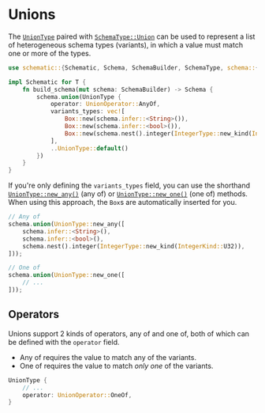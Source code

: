 # Unions

The [`UnionType`][union] paired with
[`SchemaType::Union`](https://docs.rs/schematic/latest/schematic/enum.SchemaType.html#variant.Union)
can be used to represent a list of heterogeneous schema types (variants), in which a value must
match one or more of the types.

```rust
use schematic::{Schematic, Schema, SchemaBuilder, SchemaType, schema::{UnionType, UnionOperator}};

impl Schematic for T {
	fn build_schema(mut schema: SchemaBuilder) -> Schema {
		schema.union(UnionType {
			operator: UnionOperator::AnyOf,
			variants_types: vec![
				Box::new(schema.infer::<String>()),
				Box::new(schema.infer::<bool>()),
				Box::new(schema.nest().integer(IntegerType::new_kind(IntegerKind::U32))),
			],
			..UnionType::default()
		})
	}
}
```

If you're only defining the `variants_types` field, you can use the shorthand
[`UnionType::new_any()`](https://docs.rs/schematic/latest/schematic/struct.UnionType.html#method.new_any)
(any of) or
[`UnionType::new_one()`](https://docs.rs/schematic/latest/schematic/struct.UnionType.html#method.new_one)
(one of) methods. When using this approach, the `Box`s are automatically inserted for you.

```rust
// Any of
schema.union(UnionType::new_any([
	schema.infer::<String>(),
	schema.infer::<bool>(),
	schema.nest().integer(IntegerType::new_kind(IntegerKind::U32)),
]));

// One of
schema.union(UnionType::new_one([
	// ...
]));
```

## Operators

Unions support 2 kinds of operators, any of and one of, both of which can be defined with the
`operator` field.

- Any of requires the value to match any of the variants.
- One of requires the value to match _only one_ of the variants.

```rust
UnionType {
	// ...
	operator: UnionOperator::OneOf,
}
```

[union]: https://docs.rs/schematic/latest/schematic/schema/struct.UnionType.html

